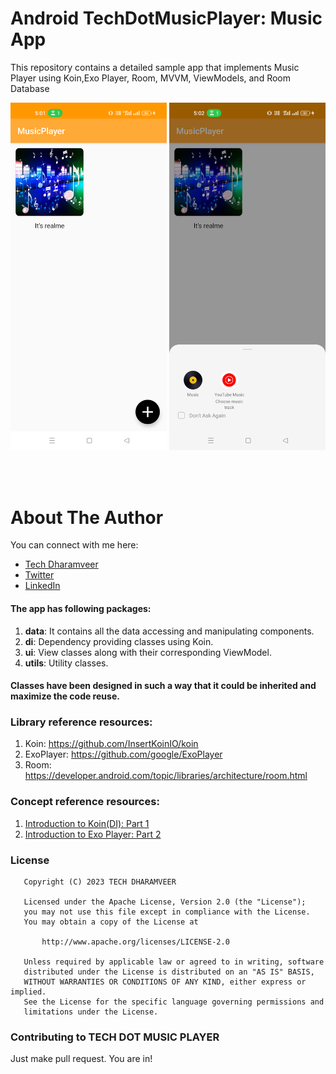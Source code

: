 # Android TechDotMusicPlayer: Music App

This repository contains a detailed sample app that implements Music Player using Koin,Exo Player, Room, MVVM, ViewModels,  and Room Database
<p align="center">
  <img src="https://raw.githubusercontent.com/crazeapps2018/TechDotMusicPlayer/master/images/home.png" width="250">
  <img src="https://raw.githubusercontent.com/crazeapps2018/TechDotMusicPlayer/master/images/home_2.png" width="250">
</p>
<br>

<br>

# About The Author
You can connect with me here:
* [Tech Dharamveer](https://www.techdharamveer.com)
* [Twitter](https://twitter.com/techdharamveer)
* [LinkedIn](https://www.linkedin.com/in/techdharamveer)

#### The app has following packages:
1. **data**: It contains all the data accessing and manipulating components.
2. **di**: Dependency providing classes using Koin.
3. **ui**: View classes along with their corresponding ViewModel.
4. **utils**: Utility classes.

#### Classes have been designed in such a way that it could be inherited and maximize the code reuse.

### Library reference resources:
1. Koin: https://github.com/InsertKoinIO/koin
2. ExoPlayer: https://github.com/google/ExoPlayer
3. Room: https://developer.android.com/topic/libraries/architecture/room.html

### Concept reference resources:
1. [Introduction to Koin(DI): Part 1](https://insert-koin.io/)
2. [Introduction to Exo Player: Part 2](https://github.com/google/ExoPlayer)



### License
```
   Copyright (C) 2023 TECH DHARAMVEER

   Licensed under the Apache License, Version 2.0 (the "License");
   you may not use this file except in compliance with the License.
   You may obtain a copy of the License at

       http://www.apache.org/licenses/LICENSE-2.0

   Unless required by applicable law or agreed to in writing, software
   distributed under the License is distributed on an "AS IS" BASIS,
   WITHOUT WARRANTIES OR CONDITIONS OF ANY KIND, either express or implied.
   See the License for the specific language governing permissions and
   limitations under the License.
```

### Contributing to TECH DOT MUSIC PLAYER
Just make pull request. You are in!
